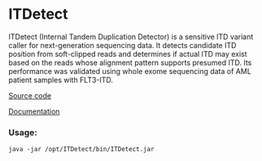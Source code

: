 # ITDetect

ITDetect (Internal Tandem Duplication Detector) is a sensitive ITD variant caller for next-generation sequencing data. It detects candidate ITD position from soft-clipped reads and determines if actual ITD may exist based on the reads whose alignment pattern supports presumed ITD. Its performance was validated using whole exome sequencing data of AML patient samples with FLT3-ITD.


[Source code](https://snuheme.org/ITDetect/download.html)

[Documentation](https://snuheme.org/ITDetect/commands.html)

### Usage:
```
java -jar /opt/ITDetect/bin/ITDetect.jar
```